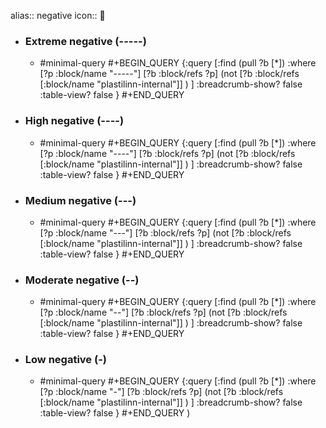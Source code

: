 alias:: negative
icon:: 🔴

- ### Extreme negative (-----)
  - #minimal-query
    #+BEGIN_QUERY
    {:query [:find (pull ?b [*])
      :where
      [?p :block/name "-----"]
      [?b :block/refs ?p]
      (not 
         [?b :block/refs [:block/name "plastilinn-internal"]]
      )
     ]
    :breadcrumb-show? false
    :table-view? false
    }
    #+END_QUERY
- ### High negative (----)
  - #minimal-query
    #+BEGIN_QUERY
    {:query [:find (pull ?b [*])
      :where
      [?p :block/name "----"]
      [?b :block/refs ?p]
      (not 
         [?b :block/refs [:block/name "plastilinn-internal"]]
      )
     ]
    :breadcrumb-show? false
    :table-view? false
    }
    #+END_QUERY
- ### Medium negative (---)
  - #minimal-query
    #+BEGIN_QUERY
    {:query [:find (pull ?b [*])
      :where
      [?p :block/name "---"]
      [?b :block/refs ?p]
      (not 
         [?b :block/refs [:block/name "plastilinn-internal"]]
      )
     ]
    :breadcrumb-show? false
    :table-view? false
    }
    #+END_QUERY
- ### Moderate negative (--)
  - #minimal-query
    #+BEGIN_QUERY
    {:query [:find (pull ?b [*])
      :where
      [?p :block/name "--"]
      [?b :block/refs ?p]
      (not 
         [?b :block/refs [:block/name "plastilinn-internal"]]
      )
     ]
    :breadcrumb-show? false
    :table-view? false
    }
    #+END_QUERY
- ### Low negative (-)
  - #minimal-query
    #+BEGIN_QUERY
    {:query [:find (pull ?b [*])
      :where
      [?p :block/name "-"]
      [?b :block/refs ?p]
      (not 
         [?b :block/refs [:block/name "plastilinn-internal"]]
      )
     ]
    :breadcrumb-show? false
    :table-view? false
    }
    #+END_QUERY
)
